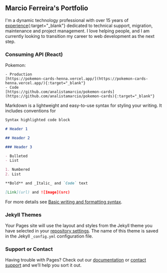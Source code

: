 ## Marcio Ferreira's Portfolio

I'm a dynamic technology professional with over 15 years of [experience](https://linkedin.com/in/analistamarcio){:target="\_blank"} dedicated to technical support, migration, maintenance and project management. I love helping people, and I am currently looking to transition my career to web development as the next step.

### Consuming API (React)

Pokemon:

```
- Production
[https://pokemon-cards-henna.vercel.app/](https://pokemon-cards-henna.vercel.app/){:target="_blank"}
- Code
[https://github.com/analistamarcio/pokemon-cards](https://github.com/analistamarcio/pokemon-cards){:target="_blank"}
```

Markdown is a lightweight and easy-to-use syntax for styling your writing. It includes conventions for

```markdown
Syntax highlighted code block

# Header 1

## Header 2

### Header 3

- Bulleted
- List

1. Numbered
2. List

**Bold** and _Italic_ and `Code` text

[Link](url) and ![Image](src)
```

For more details see [Basic writing and formatting syntax](https://docs.github.com/en/github/writing-on-github/getting-started-with-writing-and-formatting-on-github/basic-writing-and-formatting-syntax).

### Jekyll Themes

Your Pages site will use the layout and styles from the Jekyll theme you have selected in your [repository settings](https://github.com/analistamarcio/analistamarcio.github.io/settings/pages). The name of this theme is saved in the Jekyll `_config.yml` configuration file.

### Support or Contact

Having trouble with Pages? Check out our [documentation](https://docs.github.com/categories/github-pages-basics/) or [contact support](https://support.github.com/contact) and we’ll help you sort it out.
